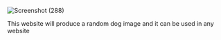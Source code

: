 ![Screenshot (288)](https://github.com/swathimuneeswaran/Day-5-task-2-async/assets/113039047/0371810c-56a4-456a-bc58-2d995660b550)


This website will produce a random dog image and it can be used in any website
